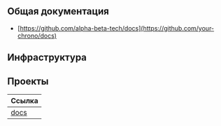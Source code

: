 ## Общая документация

- [https://github.com/alpha-beta-tech/docs](https://github.com/your-chrono/docs)

## Инфраструктура

## Проекты

| Ссылка                       |       
| ---------------------------- | 
| [docs](https://github.com/your-chrono/docs) | 
